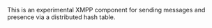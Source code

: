 This is an experimental XMPP component for sending messages and presence via a distributed hash table.
